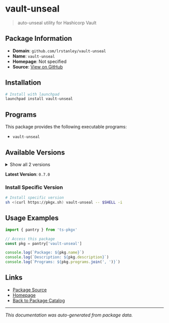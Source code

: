 # vault-unseal

> auto-unseal utility for Hashicorp Vault

## Package Information

- **Domain**: `github.com/lrstanley/vault-unseal`
- **Name**: `vault-unseal`
- **Homepage**: Not specified
- **Source**: [View on GitHub](https://github.com/pkgxdev/pantry/tree/main/projects/github.com/lrstanley/vault-unseal/package.yml)

## Installation

```bash
# Install with launchpad
launchpad install vault-unseal
```

## Programs

This package provides the following executable programs:

- `vault-unseal`

## Available Versions

<details>
<summary>Show all 2 versions</summary>

- `0.7.0`, `0.6.0`

</details>

**Latest Version**: `0.7.0`

### Install Specific Version

```bash
# Install specific version
sh <(curl https://pkgx.sh) vault-unseal -- $SHELL -i
```

## Usage Examples

```typescript
import { pantry } from 'ts-pkgx'

// Access this package
const pkg = pantry['vault-unseal']

console.log(`Package: ${pkg.name}`)
console.log(`Description: ${pkg.description}`)
console.log(`Programs: ${pkg.programs.join(', ')}`)
```

## Links

- [Package Source](https://github.com/pkgxdev/pantry/tree/main/projects/github.com/lrstanley/vault-unseal/package.yml)
- [Homepage](#)
- [Back to Package Catalog](../../../package-catalog.md)

---

*This documentation was auto-generated from package data.*
